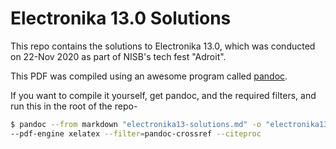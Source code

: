# Electronika 13.0 Solutions
This repo contains the solutions to Electronika 13.0, which was conducted on
22-Nov 2020 as part of NISB's tech fest "Adroit".

This PDF was compiled using an awesome program called [pandoc](https://pandoc.org/).

If you want to compile it yourself, get pandoc, and the required filters, and
run this in the root of the repo-

```bash
$ pandoc --from markdown "electronika13-solutions.md" -o "electronika13-solutions.pdf" \
--pdf-engine xelatex --filter=pandoc-crossref --citeproc
```
